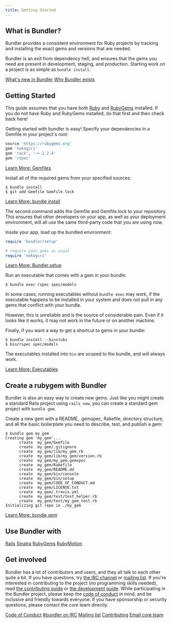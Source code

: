 ```yaml
---
title: Getting Started
---
```

## What is Bundler?

Bundler provides a consistent environment for Ruby projects by tracking
and installing the exact gems and versions that are needed.

Bundler is an exit from dependency hell, and ensures that the gems
you need are present in development, staging, and production.
Starting work on a project is as simple as `bundle install`.

<a href="../v2.4/whats_new.html" class="btn btn-primary">What's new in Bundler</a>
<a href="./rationale.html" class="btn btn-primary">Why Bundler exists</a>

## Getting Started
<a name="getting-started"></a>

This guide assumes that you have both [Ruby](https://www.ruby-lang.org/en/downloads/)
and [RubyGems](https://rubygems.org/pages/download) installed. If you do not have Ruby
and RubyGems installed, do that first and then check back here!

Getting started with bundler is easy!
Specify your dependencies in a Gemfile in your project's root:

~~~ruby
source 'https://rubygems.org'
gem 'nokogiri'
gem 'rack', '~> 2.2.4'
gem 'rspec'
~~~

<a href="./gemfile.html" class="btn btn-primary">Learn More: Gemfiles</a>

Install all of the required gems from your specified sources:

~~~
$ bundle install
$ git add Gemfile Gemfile.lock
~~~

<a href="../man/bundle-install.1.html" class="btn btn-primary">Learn More: bundle install</a>

The second command adds the Gemfile and Gemfile.lock to your repository. This ensures
that other developers on your app, as well as your deployment environment, will all use
the same third-party code that you are using now.

Inside your app, load up the bundled environment:

~~~ruby
require 'bundler/setup'

# require your gems as usual
require 'nokogiri'
~~~

<a href="./bundler_setup.html" class="btn btn-primary">Learn More: Bundler.setup</a>

Run an executable that comes with a gem in your bundle:

~~~
$ bundle exec rspec spec/models
~~~

In some cases, running executables without `bundle exec`
may work, if the executable happens to be installed in your system
and does not pull in any gems that conflict with your bundle.

However, this is unreliable and is the source of considerable pain.
Even if it looks like it works, it may not work in the future or
on another machine.

Finally, if you want a way to get a shortcut to gems in your bundle:

~~~
$ bundle install --binstubs
$ bin/rspec spec/models
~~~

The executables installed into `bin` are scoped to the
bundle, and will always work.

<a href="../man/bundle-exec.1.html" class="btn btn-primary">Learn More: Executables</a>

## Create a rubygem with Bundler
<a name="create-gem"></a>

Bundler is also an easy way to create new gems. Just like you might create a standard Rails project using `rails new`, you can create a standard gem project with `bundle gem`.

Create a new gem with a README, .gemspec, Rakefile, directory structure, and all the basic boilerplate you need to describe, test, and publish a gem:

~~~
$ bundle gem my_gem
Creating gem 'my_gem'...
      create  my_gem/Gemfile
      create  my_gem/.gitignore
      create  my_gem/lib/my_gem.rb
      create  my_gem/lib/my_gem/version.rb
      create  my_gem/my_gem.gemspec
      create  my_gem/Rakefile
      create  my_gem/README.md
      create  my_gem/bin/console
      create  my_gem/bin/setup
      create  my_gem/CODE_OF_CONDUCT.md
      create  my_gem/LICENSE.txt
      create  my_gem/.travis.yml
      create  my_gem/test/test_helper.rb
      create  my_gem/test/my_gem_test.rb
Initializing git repo in ./my_gem
~~~

<a href="../man/bundle-gem.1.html" class="btn btn-primary">Learn More: bundle gem</a>

## Use Bundler with
<a name="use-bundler"></a>

<a href="./rails.html" class="btn btn-primary">Rails</a>
<a href="./sinatra.html" class="btn btn-primary">Sinatra</a>
<a href="./rubygems.html" class="btn btn-primary">RubyGems</a>
<a href="./rubymotion.html" class="btn btn-primary">RubyMotion</a>

## Get involved
<a name="get-involved"></a>

Bundler has a lot of contributors and users, and they all talk to each other quite a bit.
If you have questions, try [the IRC channel](http://webchat.freenode.net/?channels=bundler)
or [mailing list](http://groups.google.com/group/ruby-bundler).
If you're interested in contributing to the project (no programming skills needed),
read [the contributing guide](https://github.com/rubygems/rubygems/blob/master/bundler/doc/contributing/README.md)
or [the development guide](https://github.com/rubygems/rubygems/blob/master/bundler/doc/development/README.md).
While participating in the Bundler project, please keep the [code of conduct](/conduct.html)
in mind, and be inclusive and friendly towards everyone. If you have sponsorship or security questions, please contact the core team directly.

<a href="/conduct.html" class="btn btn-primary">Code of Conduct</a>
<a href="http://webchat.freenode.net/?channels=bundler" class="btn btn-primary">#bundler on IRC</a>
<a href="http://groups.google.com/group/ruby-bundler" class="btn btn-primary">Mailing list</a>
<a href="https://github.com/rubygems/rubygems/blob/master/bundler/doc/contributing/README.md" class="btn btn-primary">Contributing</a>
<a href="mailto:team@bundler.io" class="btn btn-primary">Email core team</a>
